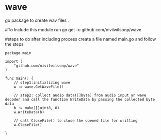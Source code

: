 # wave
go package to create wav files .

#To Include this module run go get -u github.com/nivilwilsonp/wave

#steps to do after including process
create a file named main.go and follow the steps
```
package main

import (
	"github.com/nivilwilsonp/wave"
)

func main() {
	// step1:initializing wave
	w := wave.GetWaveFile()

	// step2: collect audio data([]byte) from audio input or wave decoder and call the function WriteData by passing the collected byte data
	b := make([]uint8, 0)
	w.WriteData(b)

	// call CloseFile() to close the opened file for writting
	w.CloseFile()

}


```
